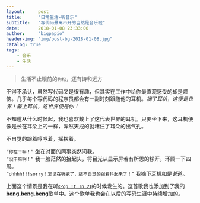 ```yaml
---
layout:     post
title:      "日常生活-听音乐"
subtitle:   "写代码最离不开的当然是音乐啦"
date:       2018-01-08 23:33:00
author:     "bigpapio"
header-img: "img/post-bg-2018-01-08.jpg"
catalog: true
tags:
    - 音乐
    - 生活
---
```


>生活不止眼前的`枸杞`，还有诗和远方

不得不承认，虽然写代码又是很有趣，但其实在工作中给你最直观感受的却是烦恼。几乎每个写代码的程序员都会有一副时刻跟随他的耳机。*摘了耳机，这便是世界！戴上耳机，这世界便是你！*

不知道从什么时候起，我也喜欢戴上了这代表世界的耳机。只要坐下来，这耳机便像是长在耳朵上的一样，浑然天成的就堵住了耳朵的出气孔。

不自觉的跟着哼哼着，摇摆着。

`“你在干嘛！”` 坐在对面的同事突然问我。     
`“没干嘛啊！”` 我一脸茫然的抬起头，将目光从显示屏若有所思的移开，环顾一下四周。   
`“ohhhh!!!sorry！忘记在听歌了，腿不自觉的跟着抖起来了！”` 我摘下耳机如是说道。

上面这个情景是我在听[`《Pop It In 2》`](http://music.163.com/#/song?id=32341272)的时候发生的。这首歌我也添加到了我的[**beng.beng.beng**](http://music.163.com/#/playlist?id=313853628)歌单中。这个歌单我也会在以后的写码生涯中持续增加的。